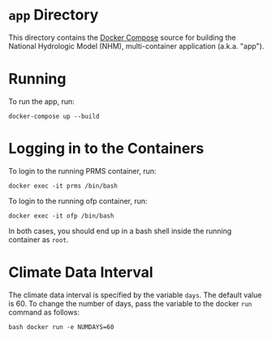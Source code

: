 # `app` Directory

This directory contains the [Docker Compose](https://docs.docker.com/compose/) source for building the National Hydrologic Model (NHM), multi-container application (a.k.a. "app").

# Running

To run the app, run:

```
docker-compose up --build
```

# Logging in to the Containers

To login to the running PRMS container, run:

```
docker exec -it prms /bin/bash
```

To login to the running ofp container, run:

```
docker exec -it ofp /bin/bash
```

In both cases, you should end up in a bash shell inside the running container as `root`.

# Climate Data Interval

The climate data interval is specified by the variable `days`. The default value is 60. To change the number of days, pass the variable to the docker `run` command as follows:

```
bash docker run -e NUMDAYS=60
```

